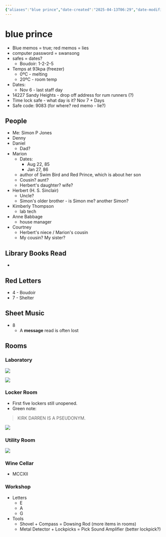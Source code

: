 ```yaml
---
{"aliases":"blue prince","date-created":"2025-04-13T06:29","date-modified":"2025-04-13T10:49","title":"blue prince","dg-publish":true,"permalink":"/herbarium/games/blue-prince/","dgPassFrontmatter":true,"updated":"2025-04-13T10:49"}
---
```



# blue prince

- Blue memos = true; red memos = lies
- computer password = swansong
- safes = dates?
    - Boudoir: 1-2-2-5
- Temps at 93kpa (freezer)
    - 0ºC - melting
    - 20ºC - room temp
- Dates:
    - Nov 6 - last staff day
- 14227 Sandy Heights - drop off address for rum runners (?)
- Time lock safe - what day is it? Nov 7 + Days
- Safe code: 9083 (for where? red memo - lie?)

## People

- Me: Simon P Jones
- Denny
- Daniel
    - Dad?
- Marion
    - Dates:
        - Aug 22, 85
        - Jan 27, 86
    - author of Swim Bird and Red Prince, which is about her son
    - Cousin? aunt?
    - Herbert's daughter? wife?
- Herbert (H. S. Sinclair)
    - Uncle?
    - Simon's older brother - is Simon me? another Simon?
- Kimberly Thompson
    - lab tech
- Anne Babbage
    - house manager
- Courtney
    - Herbert's niece / Marion's cousin
    - My cousin? My sister?

## Library Books Read

-

## Red Letters

- 4 - Boudoir
- 7 - Shelter

## Sheet Music

- 8
    - A **message** read is often lost

## Rooms

### Laboratory

![](https://i.imgur.com/rTEanB4.png)

![](https://i.imgur.com/X7YGyIs.png)

### Locker Room

- First five lockers still unopened.
- Green note:

> KIRK DARREN IS A PSEUDONYM.

![](https://i.imgur.com/JSSBGsy.png)

### Utility Room

![](https://i.imgur.com/NKCDabC.png)

### Wine Cellar

- MCCXII

### Workshop

- Letters
    - E
    - A
    - G
- Tools
    - Shovel + Compass = Dowsing Rod (more items in rooms)
    - Metal Detector + Lockpicks = Pick Sound Amplifier (better lockpick?)
